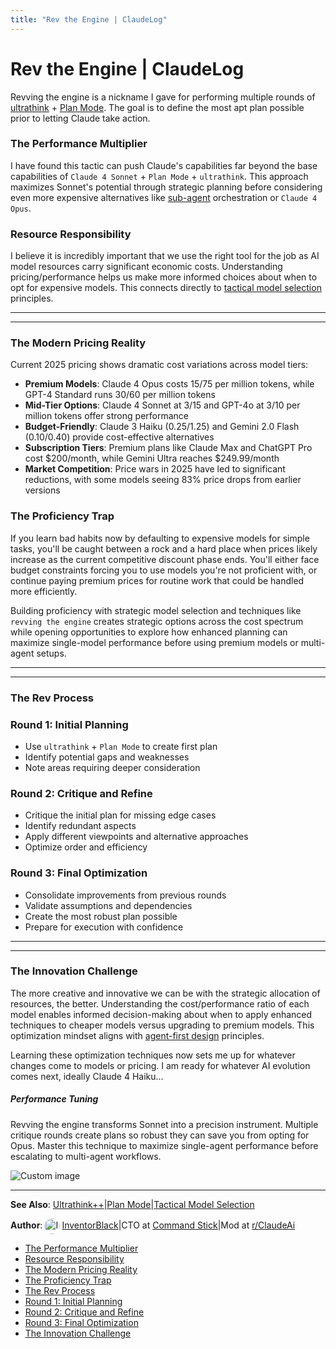 ```yaml
---
title: "Rev the Engine | ClaudeLog"
---
```


# Rev the Engine | ClaudeLog

Revving the engine is a nickname I gave for performing multiple rounds of [ultrathink](/mechanics-ultrathink-plus-plus/) + [Plan Mode](/mechanics-plan-mode/). The goal is to define the most apt plan possible prior to letting Claude take action.

### The Performance Multiplier[​](#the-performance-multiplier "Direct link to The Performance Multiplier")

I have found this tactic can push Claude's capabilities far beyond the base capabilities of `Claude 4 Sonnet` + `Plan Mode` + `ultrathink`. This approach maximizes Sonnet's potential through strategic planning before considering even more expensive alternatives like [sub-agent](/mechanics-split-role-sub-agents/) orchestration or `Claude 4 Opus`.

### Resource Responsibility[​](#resource-responsibility "Direct link to Resource Responsibility")

I believe it is incredibly important that we use the right tool for the job as AI model resources carry significant economic costs. Understanding pricing/performance helps us make more informed choices about when to opt for expensive models. This connects directly to [tactical model selection](/mechanics-tactical-model-selection/) principles.

* * *

* * *

### The Modern Pricing Reality[​](#the-modern-pricing-reality "Direct link to The Modern Pricing Reality")

Current 2025 pricing shows dramatic cost variations across model tiers:

-   **Premium Models**: Claude 4 Opus costs $15/$75 per million tokens, while GPT-4 Standard runs $30/$60 per million tokens
-   **Mid-Tier Options**: Claude 4 Sonnet at $3/$15 and GPT-4o at $3/$10 per million tokens offer strong performance
-   **Budget-Friendly**: Claude 3 Haiku ($0.25/$1.25) and Gemini 2.0 Flash ($0.10/$0.40) provide cost-effective alternatives
-   **Subscription Tiers**: Premium plans like Claude Max and ChatGPT Pro cost $200/month, while Gemini Ultra reaches $249.99/month
-   **Market Competition**: Price wars in 2025 have led to significant reductions, with some models seeing 83% price drops from earlier versions

### The Proficiency Trap[​](#the-proficiency-trap "Direct link to The Proficiency Trap")

If you learn bad habits now by defaulting to expensive models for simple tasks, you'll be caught between a rock and a hard place when prices likely increase as the current competitive discount phase ends. You'll either face budget constraints forcing you to use models you're not proficient with, or continue paying premium prices for routine work that could be handled more efficiently.

Building proficiency with strategic model selection and techniques like `revving the engine` creates strategic options across the cost spectrum while opening opportunities to explore how enhanced planning can maximize single-model performance before using premium models or multi-agent setups.

* * *

* * *

### The Rev Process[​](#the-rev-process "Direct link to The Rev Process")

### Round 1: Initial Planning[​](#round-1-initial-planning "Direct link to Round 1: Initial Planning")

-   Use `ultrathink` + `Plan Mode` to create first plan
-   Identify potential gaps and weaknesses
-   Note areas requiring deeper consideration

### Round 2: Critique and Refine[​](#round-2-critique-and-refine "Direct link to Round 2: Critique and Refine")

-   Critique the initial plan for missing edge cases
-   Identify redundant aspects
-   Apply different viewpoints and alternative approaches
-   Optimize order and efficiency

### Round 3: Final Optimization[​](#round-3-final-optimization "Direct link to Round 3: Final Optimization")

-   Consolidate improvements from previous rounds
-   Validate assumptions and dependencies
-   Create the most robust plan possible
-   Prepare for execution with confidence

* * *

* * *

### The Innovation Challenge[​](#the-innovation-challenge "Direct link to The Innovation Challenge")

The more creative and innovative we can be with the strategic allocation of resources, the better. Understanding the cost/performance ratio of each model enables informed decision-making about when to apply enhanced techniques to cheaper models versus upgrading to premium models. This optimization mindset aligns with [agent-first design](/mechanics-agent-first-design/) principles.

Learning these optimization techniques now sets me up for whatever changes come to models or pricing. I am ready for whatever AI evolution comes next, ideally Claude 4 Haiku...

##### Performance Tuning

Revving the engine transforms Sonnet into a precision instrument. Multiple critique rounds create plans so robust they can save you from opting for Opus. Master this technique to maximize single-agent performance before escalating to multi-agent workflows.

<img src="/img/discovery/028_fire.png" alt="Custom image" style="max-width: 165px; height: auto;" />

* * *

**See Also**: [Ultrathink++](/mechanics-ultrathink-plus-plus/)|[Plan Mode](/mechanics-plan-mode/)|[Tactical Model Selection](/mechanics-tactical-model-selection/)

**Author**:[<img src="/img/claudes-greatest-soldier.png" alt="InventorBlack profile" style="width: 25px; height: 25px; display: inline-block; vertical-align: middle; margin: 0 3px; border-radius: 50%;" />InventorBlack](https://www.linkedin.com/in/wilfredkasekende/)|CTO at [Command Stick](https://commandstick.com)|Mod at [r/ClaudeAi](https://reddit.com/r/ClaudeAI)

-   [The Performance Multiplier](#the-performance-multiplier)
-   [Resource Responsibility](#resource-responsibility)
-   [The Modern Pricing Reality](#the-modern-pricing-reality)
-   [The Proficiency Trap](#the-proficiency-trap)
-   [The Rev Process](#the-rev-process)
-   [Round 1: Initial Planning](#round-1-initial-planning)
-   [Round 2: Critique and Refine](#round-2-critique-and-refine)
-   [Round 3: Final Optimization](#round-3-final-optimization)
-   [The Innovation Challenge](#the-innovation-challenge)